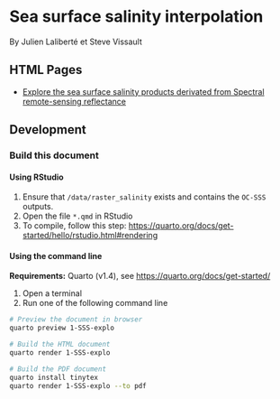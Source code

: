 # Sea surface salinity interpolation 

By Julien Laliberté et Steve Vissault

## HTML Pages

- [Explore the sea surface salinity products derivated from Spectral remote-sensing reflectance ](https://steveviss.github.io/seaSurfaceSalinity-DFO/1-SSS-explo/)

## Development

### Build this document

#### Using RStudio

1. Ensure that `/data/raster_salinity` exists and contains the `OC-SSS` outputs.
2. Open the file `*.qmd` in RStudio
3. To compile, follow this step: https://quarto.org/docs/get-started/hello/rstudio.html#rendering

#### Using the command line

**Requirements:** Quarto (v1.4), see https://quarto.org/docs/get-started/

1. Open a terminal
2. Run one of the following command line

```bash
# Preview the document in browser 
quarto preview 1-SSS-explo

# Build the HTML document
quarto render 1-SSS-explo

# Build the PDF document
quarto install tinytex 
quarto render 1-SSS-explo --to pdf
```



